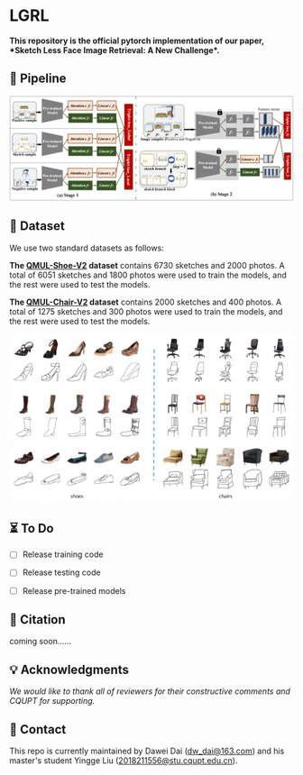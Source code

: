 # LGRL


**This repository is the official pytorch implementation of our paper, \*Sketch Less Face Image Retrieval: A New Challenge\*.**

## 🌟 Pipeline

![image-20221026125032094](README.assets/image-20221026125032094.png)

## :floppy_disk: Dataset

We use two standard datasets as follows:

**The [QMUL-Shoe-V2](http://sketchx.eecs.qmul.ac.uk/downloads/) dataset** contains 6730 sketches and 2000 photos. A total of 6051 sketches and 1800 photos were used to train the models, and the rest were used to test the models. 

**The [QMUL-Chair-V2](http://sketchx.eecs.qmul.ac.uk/downloads/) dataset** contains 2000 sketches and 400 photos. A total of 1275 sketches and 300 photos were used to train the models, and the rest were used to test the models.

![image-20221026125703395](README.assets/image-20221026125703395.png)

## ⏳ To Do

- [ ] Release training code

- [ ] Release testing code
- [ ] Release pre-trained models

## 📔 Citation

coming soon......

## 💡 Acknowledgments

*We would like to thank all of reviewers for their constructive comments and CQUPT for supporting.*

## 📨 Contact

This repo is currently maintained by Dawei Dai (dw_dai@163.com) and his master's student Yingge Liu (2018211556@stu.cqupt.edu.cn).
